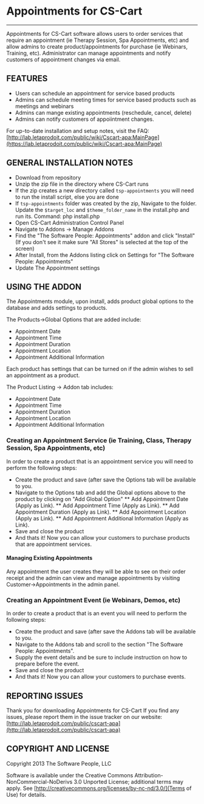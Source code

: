 # Appointments for CS-Cart
-------
Appointments for CS-Cart software allows users to order services that require an appointment (ie Therapy Session, Spa Appointments, etc) and allow admins to create product/appointments for purchase (ie Webinars, Training, etc). Administrator can manage appointments and notify customers of appointment changes via email.

## FEATURES

* Users can schedule an appointment for service based products
* Admins can schedule meeting times for service based products such as meetings and webinars
* Admins can mange existing appointments (reschedule, cancel, delete)
* Admins can notify customers of appoiintment changes.

For up-to-date installation and setup notes, visit the FAQ:
[http://lab.letaprodoit.com/public/wiki/Cscart-apa:MainPage](https://lab.letaprodoit.com/public/wiki/Cscart-apa:MainPage)


## GENERAL INSTALLATION NOTES

* Download from repository
* Unzip the zip file in the directory where CS-Cart runs
* If the zip creates a new directory called `tsp-appointments` you will need to run the install script, else you are done
* If `tsp-appointments` folder was created by the zip, Navigate to the folder. Update the `$target_loc` and `$theme_folder_name` in the install.php and run its. Command: php install.php
* Open CS-Cart Administration Control Panel
* Navigate to Addons -> Manage Addons
* Find the "The Software People: Appointments" addon and click "Install" (If you don't see it make sure "All Stores" is selected at the top of the screen)
* After Install, from the Addons listing click on Settings for "The Software People: Appointments"
* Update The Appointment settings

## USING THE ADDON

The Appointments module, upon install, adds product global options to the database and adds settings to products.

The Products->Global Options that are added include:

* Appointment Date
* Appointment Time
* Appointment Duration
* Appointment Location
* Appointment Additional Information

Each product has settings that can be turned on if the admin wishes to sell an appointment as a product. 

The Product Listing -> Addon tab includes:

* Appointment Date
* Appointment Time
* Appointment Duration
* Appointment Location
* Appointment Additional Information

### Creating an Appointment Service (ie Training, Class, Therapy Session, Spa Appointments, etc)

In order to create a product that is an appointment service you will need to perform the following steps:

* Create the product and save (after save the Options tab will be available to you.
* Navigate to the Options tab and add the Global options above to the product by clicking on "Add Global Option"
** Add Appointment Date (Apply as Link).
** Add Appointment Time (Apply as Link).
** Add Appointment Duration (Apply as Link).
** Add Appointment Location (Apply as Link).
** Add Appointment Additional Information (Apply as Link).
* Save and close the product
* And thats it! Now you can allow your customers to purchase products that are appointment services.

#### Managing Existing Appointments

Any appointment the user creates they will be able to see on their order receipt and the admin can view and manage appointments by visiting Customer->Appointments in the admin panel.

### Creating an Appointment Event (ie Webinars, Demos, etc)

In order to create a product that is an event you will need to perform the following steps:

* Create the product and save (after save the Addons tab will be available to you.
* Navigate to the Addons tab and scroll to the section "The Software People: Appointments".
* Supply the event details and be sure to include instruction on how to prepare before the event.
* Save and close the product
* And thats it! Now you can allow your customers to purchase events.


## REPORTING ISSUES

Thank you for downloading Appointments for CS-Cart
If you find any issues, please report them in the issue tracker on our website:
[http://lab.letaprodoit.com/public/cscart-apa](http://lab.letaprodoit.com/public/cscart-apa)

## COPYRIGHT AND LICENSE

Copyright 2013 The Software People, LLC

Software is available under the Creative Commons Attribution-NonCommercial-NoDerivs 3.0 Unported License; additional terms may apply. See [http://creativecommons.org/licenses/by-nc-nd/3.0/](Terms of Use) for details.
